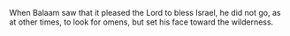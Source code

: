 When Balaam saw that it pleased the Lord to bless Israel, he did not go, as at other times, to look for omens, but set his face toward the wilderness.
